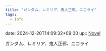 ```yaml
---
title: "ガンダム、レミリア、鬼人正邪、ニコライ"
tags:
  - Info
---
```


date: 2024-12-20T14:09:32+09:00
up:: [Novel](../Bar/Novel/Topics/Novel.md)

ガンダム、レミリア、鬼人正邪、ニコライ